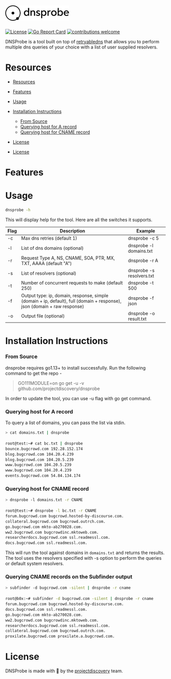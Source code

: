 <h1 align="left">
  <img src="static/dnsprobe-logo.png" alt="dnsprobe" width="200px"></a>
  <br>
</h1>

[![License](https://img.shields.io/badge/license-MIT-_red.svg)](https://opensource.org/licenses/MIT)
[![Go Report Card](https://goreportcard.com/badge/github.com/projectdiscovery/dnsprobe)](https://goreportcard.com/report/github.com/projectdiscovery/dnsprobe)
[![contributions welcome](https://img.shields.io/badge/contributions-welcome-brightgreen.svg?style=flat)](https://github.com/projectdiscovery/dnsprobe/issues)

DNSProbe is a tool built on top of [retryabledns](https://github.com/projectdiscovery/retryabledns) that allows you to perform multiple dns queries of your choice with a list of user supplied resolvers.

# Resources
- [Resources](#resources)
- [Features](#features)
- [Usage](#usage)
- [Installation Instructions](#installation-instructions)
    - [From Source](#from-source)
    - [Querying host for A record](#querying-host-for-a-record)
    - [Querying host for CNAME record](#querying-host-for-cname-record)
- [License](#license)

- [License](#license)

# Features


# Usage

```bash
dnsprobe -h
```
This will display help for the tool. Here are all the switches it supports.

| Flag           | Description                                                        | Example                                     |
|----------------|------------------------------------------------------------------------------------------------------------------|---------------------------|
| -c             | Max dns retries (default 1)                                                                                      | dnsprobe -c 5             |
| -l             | List of dns domains (optional)                                                                                              | dnsprobe -l domains.txt                     |
| -r             | Request Type A, NS, CNAME, SOA, PTR, MX, TXT, AAAA (default "A")                                                 | dnsprobe -r A                               |
| -s             | List of resolvers (optional)                                                                                                | dnsprobe -s resolvers.txt                   |
| -t             | Number of concurrent requests to make (default 250)                                                              | dnsprobe -t 500                             |
| -f             | Output type: ip, domain, response, simple (domain + ip, default), full (domain + response), json (domain + raw response)  | dnsprobe -f json           |
| -o             | Output file (optional)                                                                                                      | dnsprobe -o result.txt                                |

# Installation Instructions
### From Source

dnsprobe requires go1.13+ to install successfully. Run the following command to get the repo -

> GO111MODULE=on go get -u -v github.com/projectdiscovery/dnsprobe

In order to update the tool, you can use -u flag with go get command.

### Querying host for A record

To query a list of domains, you can pass the list via stdin.

```bash
> cat domains.txt | dnsprobe

root@test:~# cat bc.txt | dnsprobe
bounce.bugcrowd.com 192.28.152.174
blog.bugcrowd.com 104.20.4.239
blog.bugcrowd.com 104.20.5.239
www.bugcrowd.com 104.20.5.239
www.bugcrowd.com 104.20.4.239
events.bugcrowd.com 54.84.134.174
```

### Querying host for CNAME record

```bash
> dnsprobe -l domains.txt -r CNAME

root@test:~# dnsprobe -l bc.txt -r CNAME
forum.bugcrowd.com bugcrowd.hosted-by-discourse.com.
collateral.bugcrowd.com bugcrowd.outrch.com.
go.bugcrowd.com mkto-ab270028.com.
ww2.bugcrowd.com bugcrowdinc.mktoweb.com.
researcherdocs.bugcrowd.com ssl.readmessl.com.
docs.bugcrowd.com ssl.readmessl.com.
```

This will run the tool against domains in `domains.txt` and returns the results. The tool uses the resolvers specified with -s option to perform the queries or default system resolvers.

### Querying CNAME records on the Subfinder output

```bash 
> subfinder -d bugcrowd.com -silent | dnsprobe -r cname

root@b0x:~# subfinder -d bugcrowd.com -silent | dnsprobe -r cname
forum.bugcrowd.com bugcrowd.hosted-by-discourse.com.
docs.bugcrowd.com ssl.readmessl.com.
go.bugcrowd.com mkto-ab270028.com.
ww2.bugcrowd.com bugcrowdinc.mktoweb.com.
researcherdocs.bugcrowd.com ssl.readmessl.com.
collateral.bugcrowd.com bugcrowd.outrch.com.
proxilate.bugcrowd.com proxilate.a.bugcrowd.com.
```

# License

DNSProbe is made with 🖤 by the [projectdiscovery](https://projectdiscovery.io) team.
